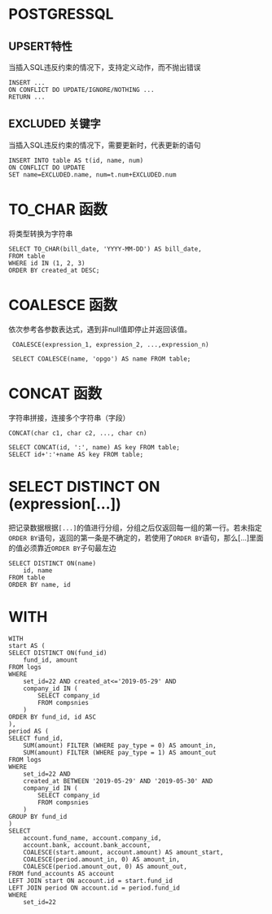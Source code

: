 # POSTGRESSQL

## UPSERT特性
当插入SQL违反约束的情况下，支持定义动作，而不抛出错误
```
INSERT ...
ON CONFLICT DO UPDATE/IGNORE/NOTHING ...
RETURN ...
```

## EXCLUDED 关键字
当插入SQL违反约束的情况下，需要更新时，代表更新的语句
```
INSERT INTO table AS t(id, name, num)
ON CONFLICT DO UPDATE
SET name=EXCLUDED.name, num=t.num+EXCLUDED.num
```

# TO_CHAR 函数
将类型转换为字符串
```
SELECT TO_CHAR(bill_date, 'YYYY-MM-DD') AS bill_date,
FROM table
WHERE id IN (1, 2, 3)
ORDER BY created_at DESC;
```


# COALESCE 函数
依次参考各参数表达式，遇到非null值即停止并返回该值。
```
 COALESCE(expression_1, expression_2, ...,expression_n)

 SELECT COALESCE(name, 'opgo') AS name FROM table;
```

# CONCAT 函数
字符串拼接，连接多个字符串（字段）
```
CONCAT(char c1, char c2, ..., char cn)

SELECT CONCAT(id, ':', name) AS key FROM table;
SELECT id+':'+name AS key FROM table;
```

# SELECT DISTINCT ON (expression[...])
把记录数据根据`[...]`的值进行分组，分组之后仅返回每一组的第一行。若未指定`ORDER BY`语句，返回的第一条是不确定的，若使用了`ORDER BY`语句，那么[...]里面的值必须靠近`ORDER BY`子句最左边
```
SELECT DISTINCT ON(name)
	id, name
FROM table
ORDER BY name, id
```

# WITH
```
WITH
start AS (
SELECT DISTINCT ON(fund_id)
	fund_id, amount
FROM logs
WHERE
	set_id=22 AND created_at<='2019-05-29' AND
	company_id IN (
		SELECT company_id
		FROM compsnies
	)
ORDER BY fund_id, id ASC
),
period AS (
SELECT fund_id,
	SUM(amount) FILTER (WHERE pay_type = 0) AS amount_in,
	SUM(amount) FILTER (WHERE pay_type = 1) AS amount_out
FROM logs
WHERE
	set_id=22 AND
	created_at BETWEEN '2019-05-29' AND '2019-05-30' AND
	company_id IN (
		SELECT company_id
		FROM compsnies
	)
GROUP BY fund_id
)
SELECT
	account.fund_name, account.company_id,
	account.bank, account.bank_account,
	COALESCE(start.amount, account.amount) AS amount_start,
	COALESCE(period.amount_in, 0) AS amount_in,
	COALESCE(period.amount_out, 0) AS amount_out,
FROM fund_accounts AS account
LEFT JOIN start ON account.id = start.fund_id
LEFT JOIN period ON account.id = period.fund_id
WHERE
	set_id=22
```
